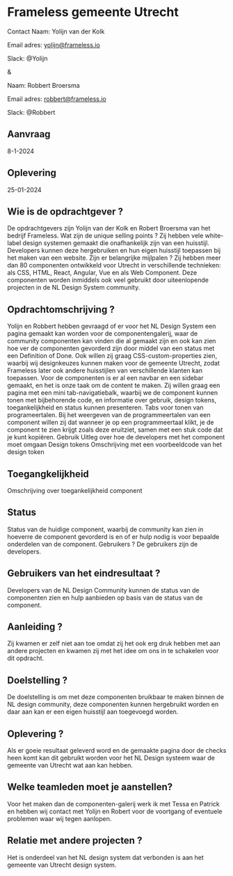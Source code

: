 # Frameless gemeente Utrecht

Contact
Naam: Yolijn van der Kolk

Email adres: yolijn@frameless.io

Slack: @Yolijn

&

Naam: Robbert Broersma

Email adres: robbert@frameless.io

Slack: @Robbert

## Aanvraag 

8-1-2024							

## Oplevering 

25-01-2024


## Wie is de opdrachtgever ?

De opdrachtgevers zijn Yolijn van der Kolk en Robert Broersma van het bedrijf Frameless.
Wat zijn de unique selling points ?
Zij hebben vele white-label design systemen gemaakt die onafhankelijk zijn van een huisstijl. Developers kunnen deze hergebruiken en hun eigen huisstijl toepassen bij het maken van een website.
Zijn er belangrijke mijlpalen ?
Zij hebben meer dan 80 componenten ontwikkeld voor Utrecht in verschillende technieken: als CSS, HTML, React, Angular, Vue en als Web Component. Deze componenten worden inmiddels ook veel gebruikt door uiteenlopende projecten in de NL Design System community.


## Opdrachtomschrijving ?

Yolijn en Robbert hebben gevraagd of er voor het NL Design System een pagina gemaakt kan worden voor de componentengalerij, waar de community componenten kan vinden die al gemaakt zijn en ook kan zien hoe ver de componenten gevorderd zijn door middel van een status met een Definition of Done. Ook willen zij graag CSS-custom-properties zien, waarbij wij designkeuzes kunnen maken voor de gemeente Utrecht, zodat Frameless later ook andere huisstijlen van verschillende klanten kan toepassen. Voor de componenten is er al een navbar en een sidebar gemaakt, en het is onze taak om de content te maken. Zij willen graag een pagina met een mini tab-navigatiebalk, waarbij we de component kunnen tonen met bijbehorende code, en informatie over gebruik, design tokens, toegankelijkheid en status kunnen presenteren.
Tabs voor tonen van programeertalen.
Bij het weergeven van de programmeertalen van een component willen zij dat wanneer je op een programmeertaal klikt, je de component te zien krijgt zoals deze eruitziet, samen met een stuk code dat je kunt kopiëren.
Gebruik
Uitleg over hoe de developers met het component moet omgaan
Design tokens
Omschrijving met een voorbeeldcode van het design token

## Toegangkelijkheid
Omschrijving over toegankelijkheid component

## Status
Status van de huidige component, waarbij de community kan zien in hoeverre de component gevorderd is en of er hulp nodig is voor bepaalde onderdelen van de component.
Gebruikers ?
De gebruikers zijn de developers.

## Gebruikers van het eindresultaat ?
Developers van de NL Design Community kunnen de status van de componenten zien en hulp aanbieden op basis van de status van de component.

## Aanleiding ?
Zij kwamen er zelf niet aan toe omdat zij het ook erg druk hebben met aan andere projecten en kwamen zij met het idee om ons in te schakelen voor dit opdracht.

## Doelstelling ?
De doelstelling is om met deze componenten bruikbaar te maken binnen de NL design community, deze componenten kunnen hergebruikt worden en daar aan kan er een eigen huisstijl aan toegevoegd worden.

## Oplevering ?
Als er goeie resultaat geleverd word en de gemaakte pagina door de checks heen komt kan dit gebruikt worden voor het NL Design systeem waar de gemeente van Utrecht wat aan kan hebben.

## Welke teamleden moet je aanstellen? 
Voor het maken dan de componenten-galerij werk ik met Tessa en Patrick en hebben wij contact met Yolijn en Robert voor de voortgang of eventuele problemen waar wij tegen aanlopen.

## Relatie met andere projecten ?
Het is onderdeel van het NL design system dat verbonden is aan het gemeente van Utrecht design system.

